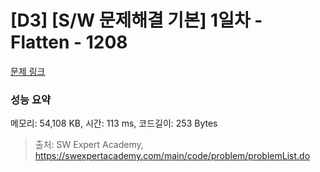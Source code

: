 # [D3] [S/W 문제해결 기본] 1일차 - Flatten - 1208 

[문제 링크](https://swexpertacademy.com/main/code/problem/problemDetail.do?contestProbId=AV139KOaABgCFAYh) 

### 성능 요약

메모리: 54,108 KB, 시간: 113 ms, 코드길이: 253 Bytes



> 출처: SW Expert Academy, https://swexpertacademy.com/main/code/problem/problemList.do
